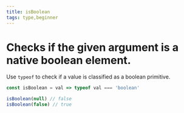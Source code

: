 ```yaml
---
title: isBoolean
tags: type,beginner
---
```


# Checks if the given argument is a native boolean element.

Use `typeof` to check if a value is classified as a boolean primitive.

```js
const isBoolean = val => typeof val === 'boolean'
```

```js
isBoolean(null) // false
isBoolean(false) // true
```
